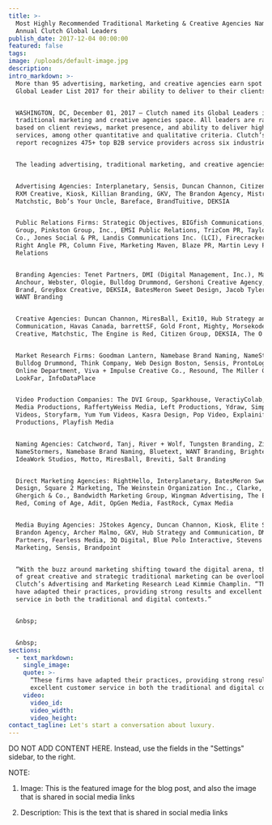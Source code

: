 ```yaml
---
title: >-
  Most Highly Recommended Traditional Marketing & Creative Agencies Named First
  Annual Clutch Global Leaders
publish_date: 2017-12-04 00:00:00
featured: false
tags:
image: /uploads/default-image.jpg
description:
intro_markdown: >-
  More than 95 advertising, marketing, and creative agencies earn spot on Clutch
  Global Leader List 2017 for their ability to deliver to their clients.


  WASHINGTON, DC, December 01, 2017 – Clutch named its Global Leaders in the
  traditional marketing and creative agencies space. All leaders are ranked
  based on client reviews, market presence, and ability to deliver high-quality
  services, among other quantitative and qualitative criteria. Clutch’s annual
  report recognizes 475+ top B2B service providers across six industries.


  The leading advertising, traditional marketing, and creative agencies are:


  Advertising Agencies: Interplanetary, Sensis, Duncan Channon, Citizen Group,
  RXM Creative, Kiosk, Killian Branding, GKV, The Brandon Agency, Mistress,
  Matchstic, Bob’s Your Uncle, Bareface, BrandTuitive, DEKSIA


  Public Relations Firms: Strategic Objectives, BIGfish Communications, Bateman
  Group, Pinkston Group, Inc., EMSI Public Relations, TrizCom PR, Taylor and
  Co., Jones Social & PR, Landis Communications Inc. (LCI), Firecracker PR,
  Right Angle PR, Column Five, Marketing Maven, Blaze PR, Martin Levy Public
  Relations


  Branding Agencies: Tenet Partners, DMI (Digital Management, Inc.), Matchstic,
  Anchour, Webster, Ologie, Bulldog Drummond, Gershoni Creative Agency, Emotive
  Brand, GreyBox Creative, DEKSIA, BatesMeron Sweet Design, Jacob Tyler, FINE,
  WANT Branding


  Creative Agencies: Duncan Channon, MiresBall, Exit10, Hub Strategy and
  Communication, Havas Canada, barrettSF, Gold Front, Mighty, Morsekode, Rule29
  Creative, Matchstic, The Engine is Red, Citizen Group, DEKSIA, The O Group


  Market Research Firms: Goodman Lantern, Namebase Brand Naming, NameStormers,
  Bulldog Drummond, Think Company, Web Design Boston, Sensis, ProntoLogic,
  Online Department, Viva + Impulse Creative Co., Resound, The Miller Group,
  LookFar, InfoDataPlace


  Video Production Companies: The DVI Group, Sparkhouse, VeractiyColab, Vibrant
  Media Productions, RaffertyWeiss Media, Left Productions, Ydraw, Simple Story
  Videos, Storyfarm, Yum Yum Videos, Kasra Design, Pop Video, Explainify, Indigo
  Productions, Playfish Media


  Naming Agencies: Catchword, Tanj, River + Wolf, Tungsten Branding, Zinzin,
  NameStormers, Namebase Brand Naming, Bluetext, WANT Branding, Brighter Naming,
  IdeaWork Studios, Motto, MiresBall, Breviti, Salt Branding


  Direct Marketing Agencies: RightHello, Interplanetary, BatesMeron Sweet
  Design, Square 2 Marketing, The Weinstein Organization Inc., Clarke, Inc.,
  Ghergich & Co., Bandwidth Marketing Group, Wingman Advertising, The Engine is
  Red, Coming of Age, Adit, OpGen Media, FastRock, Cymax Media


  Media Buying Agencies: JStokes Agency, Duncan Channon, Kiosk, Elite SEM, The
  Brandon Agency, Archer Malmo, GKV, Hub Strategy and Communication, DMi
  Partners, Fearless Media, 3Q Digital, Blue Polo Interactive, Stevens & Tate
  Marketing, Sensis, Brandpoint


  “With the buzz around marketing shifting toward the digital arena, the impact
  of great creative and strategic traditional marketing can be overlooked,” said
  Clutch’s Advertising and Marketing Research Lead Kimmie Champlin. “These firms
  have adapted their practices, providing strong results and excellent customer
  service in both the traditional and digital contexts.”


  &nbsp;


  &nbsp;
sections:
  - text_markdown:
    single_image:
    quote: >-
      “These firms have adapted their practices, providing strong results and
      excellent customer service in both the traditional and digital contexts.”
    video:
      video_id:
      video_width:
      video_height:
contact_tagline: Let's start a conversation about luxury.
---
```



DO NOT ADD CONTENT HERE. Instead, use the fields in the "Settings" sidebar, to the right.

NOTE:

1. Image: This is the featured image for the blog post, and also the image that is shared in social media links

2. Description: This is the text that is shared in social media links